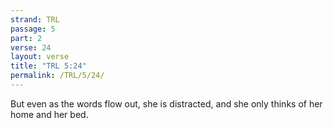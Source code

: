 ```yaml
---
strand: TRL
passage: 5
part: 2
verse: 24
layout: verse
title: "TRL 5:24"
permalink: /TRL/5/24/
---
```

But even as the words flow out, she is distracted, and she only thinks of her home and her bed.
